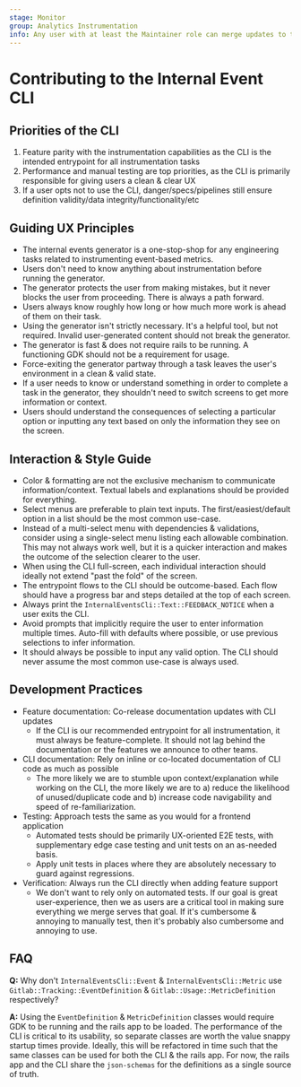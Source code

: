 ```yaml
---
stage: Monitor
group: Analytics Instrumentation
info: Any user with at least the Maintainer role can merge updates to this content. For details, see https://docs.gitlab.com/ee/development/development_processes.html#development-guidelines-review.
---
```


# Contributing to the Internal Event CLI

## Priorities of the CLI

1. Feature parity with the instrumentation capabilities as the CLI is the intended entrypoint for all instrumentation tasks
1. Performance and manual testing are top priorities, as the CLI is primarily responsible for giving users a clean & clear UX
1. If a user opts not to use the CLI, danger/specs/pipelines still ensure definition validity/data integrity/functionality/etc

## Guiding UX Principles

- The internal events generator is a one-stop-shop for any engineering tasks related to instrumenting event-based metrics.
- Users don't need to know anything about instrumentation before running the generator.
- The generator protects the user from making mistakes, but it never blocks the user from proceeding. There is always a path forward.
- Users always know roughly how long or how much more work is ahead of them on their task.
- Using the generator isn't strictly necessary. It's a helpful tool, but not required. Invalid user-generated content should not break the generator.
- The generator is fast & does not require rails to be running. A functioning GDK should not be a requirement for usage.
- Force-exiting the generator partway through a task leaves the user's environment in a clean & valid state.
- If a user needs to know or understand something in order to complete a task in the generator, they shouldn't need to switch screens to get more information or context.
- Users should understand the consequences of selecting a particular option or inputting any text based on only the information they see on the screen.

## Interaction & Style Guide

- Color & formatting are not the exclusive mechanism to communicate information/context. Textual labels and explanations should be provided for everything.
- Select menus are preferable to plain text inputs. The first/easiest/default option in a list should be the most common use-case.
- Instead of a multi-select menu with dependencies & validations, consider using a single-select menu listing each allowable combination. This may not always work well, but it is a quicker interaction and makes the outcome of the selection clearer to the user.
- When using the CLI full-screen, each individual interaction should ideally not extend "past the fold" of the screen.
- The entrypoint flows to the CLI should be outcome-based. Each flow should have a progress bar and steps detailed at the top of each screen.
- Always print the `InternalEventsCli::Text::FEEDBACK_NOTICE` when a user exits the CLI.
- Avoid prompts that implicitly require the user to enter information multiple times. Auto-fill with defaults where possible, or use previous selections to infer information.
- It should always be possible to input any valid option. The CLI should never assume the most common use-case is always used.

## Development Practices

- Feature documentation: Co-release documentation updates with CLI updates
  - If the CLI is our recommended entrypoint for all instrumentation, it must always be feature-complete. It should
    not lag behind the documentation or the features we announce to other teams.
- CLI documentation: Rely on inline or co-located documentation of CLI code as much as possible
  - The more likely we are to stumble upon context/explanation while working on the CLI, the more likely we are to a) reduce the likelihood of unused/duplicate code and b) increase code navigability and speed of re-familiarization.
- Testing: Approach tests the same as you would for a frontend application
  - Automated tests should be primarily UX-oriented E2E tests, with supplementary edge case testing and unit tests on an as-needed basis.
  - Apply unit tests in places where they are absolutely necessary to guard against regressions.
- Verification: Always run the CLI directly when adding feature support
  - We don't want to rely only on automated tests. If our goal is great user-experience, then we as users are a critical tool in making sure everything we merge serves that goal. If it's cumbersome & annoying to manually test, then it's probably also cumbersome and annoying to use.

## FAQ

**Q:** Why don't `InternalEventsCli::Event` & `InternalEventsCli::Metric` use `Gitlab::Tracking::EventDefinition` & `Gitlab::Usage::MetricDefinition` respectively?

**A:** Using the `EventDefinition` & `MetricDefinition` classes would require GDK to be running and the rails app to be loaded. The performance of the CLI is critical to its usability, so separate classes are worth the value snappy startup times provide. Ideally, this will be refactored in time such that the same classes can be used for both the CLI & the rails app. For now, the rails app and the CLI share the `json-schemas` for the definitions as a single source of truth.
